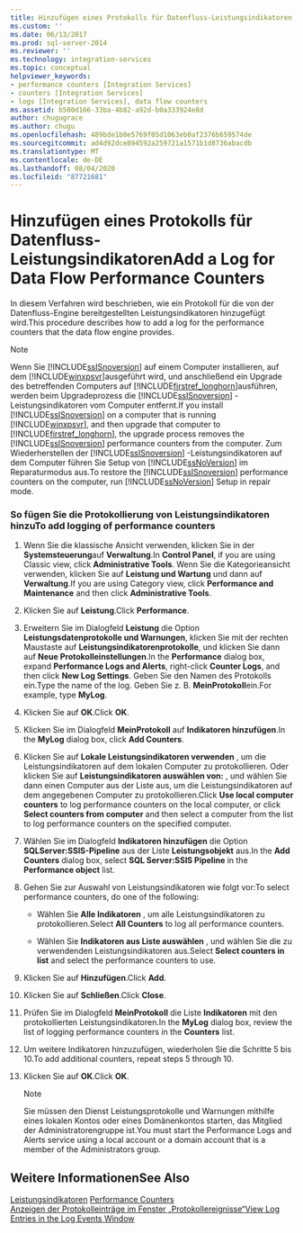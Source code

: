 ```yaml
---
title: Hinzufügen eines Protokolls für Datenfluss-Leistungsindikatoren | Microsoft-Dokumentation
ms.custom: ''
ms.date: 06/13/2017
ms.prod: sql-server-2014
ms.reviewer: ''
ms.technology: integration-services
ms.topic: conceptual
helpviewer_keywords:
- performance counters [Integration Services]
- counters [Integration Services]
- logs [Integration Services], data flow counters
ms.assetid: b500d166-33ba-4b82-a92d-b0a333924e8d
author: chugugrace
ms.author: chugu
ms.openlocfilehash: 489bde1b0e5769f05d1063eb0af2376b659574de
ms.sourcegitcommit: ad4d92dce894592a259721a1571b1d8736abacdb
ms.translationtype: MT
ms.contentlocale: de-DE
ms.lasthandoff: 08/04/2020
ms.locfileid: "87721681"
---
```

# <a name="add-a-log-for-data-flow-performance-counters"></a><span data-ttu-id="c4fff-102">Hinzufügen eines Protokolls für Datenfluss-Leistungsindikatoren</span><span class="sxs-lookup"><span data-stu-id="c4fff-102">Add a Log for Data Flow Performance Counters</span></span>
  <span data-ttu-id="c4fff-103">In diesem Verfahren wird beschrieben, wie ein Protokoll für die von der Datenfluss-Engine bereitgestellten Leistungsindikatoren hinzugefügt wird.</span><span class="sxs-lookup"><span data-stu-id="c4fff-103">This procedure describes how to add a log for the performance counters that the data flow engine provides.</span></span>  
  
> [!NOTE]  
>  <span data-ttu-id="c4fff-104">Wenn Sie [!INCLUDE[ssISnoversion](../includes/ssisnoversion-md.md)] auf einem Computer installieren, auf dem [!INCLUDE[winxpsvr](../includes/winxpsvr-md.md)]ausgeführt wird, und anschließend ein Upgrade des betreffenden Computers auf [!INCLUDE[firstref_longhorn](../includes/firstref-longhorn-md.md)]ausführen, werden beim Upgradeprozess die [!INCLUDE[ssISnoversion](../includes/ssisnoversion-md.md)] -Leistungsindikatoren vom Computer entfernt.</span><span class="sxs-lookup"><span data-stu-id="c4fff-104">If you install [!INCLUDE[ssISnoversion](../includes/ssisnoversion-md.md)] on a computer that is running [!INCLUDE[winxpsvr](../includes/winxpsvr-md.md)], and then upgrade that computer to [!INCLUDE[firstref_longhorn](../includes/firstref-longhorn-md.md)], the upgrade process removes the [!INCLUDE[ssISnoversion](../includes/ssisnoversion-md.md)] performance counters from the computer.</span></span> <span data-ttu-id="c4fff-105">Zum Wiederherstellen der [!INCLUDE[ssISnoversion](../includes/ssisnoversion-md.md)] -Leistungsindikatoren auf dem Computer führen Sie Setup von [!INCLUDE[ssNoVersion](../includes/ssnoversion-md.md)] im Reparaturmodus aus.</span><span class="sxs-lookup"><span data-stu-id="c4fff-105">To restore the [!INCLUDE[ssISnoversion](../includes/ssisnoversion-md.md)] performance counters on the computer, run [!INCLUDE[ssNoVersion](../includes/ssnoversion-md.md)] Setup in repair mode.</span></span>  
  
### <a name="to-add-logging-of-performance-counters"></a><span data-ttu-id="c4fff-106">So fügen Sie die Protokollierung von Leistungsindikatoren hinzu</span><span class="sxs-lookup"><span data-stu-id="c4fff-106">To add logging of performance counters</span></span>  
  
1.  <span data-ttu-id="c4fff-107">Wenn Sie die klassische Ansicht verwenden, klicken Sie in der **Systemsteuerung**auf **Verwaltung**.</span><span class="sxs-lookup"><span data-stu-id="c4fff-107">In **Control Panel**, if you are using Classic view, click **Administrative Tools**.</span></span> <span data-ttu-id="c4fff-108">Wenn Sie die Kategorieansicht verwenden, klicken Sie auf **Leistung und Wartung** und dann auf **Verwaltung**.</span><span class="sxs-lookup"><span data-stu-id="c4fff-108">If you are using Category view, click **Performance and Maintenance** and then click **Administrative Tools**.</span></span>  
  
2.  <span data-ttu-id="c4fff-109">Klicken Sie auf **Leistung**.</span><span class="sxs-lookup"><span data-stu-id="c4fff-109">Click **Performance**.</span></span>  
  
3.  <span data-ttu-id="c4fff-110">Erweitern Sie im Dialogfeld **Leistung** die Option **Leistungsdatenprotokolle und Warnungen**, klicken Sie mit der rechten Maustaste auf **Leistungsindikatorenprotokolle**, und klicken Sie dann auf **Neue Protokolleinstellungen**.</span><span class="sxs-lookup"><span data-stu-id="c4fff-110">In the **Performance** dialog box, expand **Performance Logs and Alerts**, right-click **Counter Logs**, and then click **New Log Settings**.</span></span> <span data-ttu-id="c4fff-111">Geben Sie den Namen des Protokolls ein.</span><span class="sxs-lookup"><span data-stu-id="c4fff-111">Type the name of the log.</span></span> <span data-ttu-id="c4fff-112">Geben Sie z. B. **MeinProtokoll**ein.</span><span class="sxs-lookup"><span data-stu-id="c4fff-112">For example, type **MyLog**.</span></span>  
  
4.  <span data-ttu-id="c4fff-113">Klicken Sie auf **OK**.</span><span class="sxs-lookup"><span data-stu-id="c4fff-113">Click **OK**.</span></span>  
  
5.  <span data-ttu-id="c4fff-114">Klicken Sie im Dialogfeld **MeinProtokoll** auf **Indikatoren hinzufügen**.</span><span class="sxs-lookup"><span data-stu-id="c4fff-114">In the **MyLog** dialog box, click **Add Counters**.</span></span>  
  
6.  <span data-ttu-id="c4fff-115">Klicken Sie auf **Lokale Leistungsindikatoren verwenden** , um die Leistungsindikatoren auf dem lokalen Computer zu protokollieren. Oder klicken Sie auf **Leistungsindikatoren auswählen von:** , und wählen Sie dann einen Computer aus der Liste aus, um die Leistungsindikatoren auf dem angegebenen Computer zu protokollieren.</span><span class="sxs-lookup"><span data-stu-id="c4fff-115">Click **Use local computer counters** to log performance counters on the local computer, or click **Select counters from computer** and then select a computer from the list to log performance counters on the specified computer.</span></span>  
  
7.  <span data-ttu-id="c4fff-116">Wählen Sie im Dialogfeld **Indikatoren hinzufügen** die Option **SQLServer:SSIS-Pipeline** aus der Liste **Leistungsobjekt** aus.</span><span class="sxs-lookup"><span data-stu-id="c4fff-116">In the **Add Counters** dialog box, select **SQL Server:SSIS Pipeline** in the **Performance object** list.</span></span>  
  
8.  <span data-ttu-id="c4fff-117">Gehen Sie zur Auswahl von Leistungsindikatoren wie folgt vor:</span><span class="sxs-lookup"><span data-stu-id="c4fff-117">To select performance counters, do one of the following:</span></span>  
  
    -   <span data-ttu-id="c4fff-118">Wählen Sie **Alle Indikatoren** , um alle Leistungsindikatoren zu protokollieren.</span><span class="sxs-lookup"><span data-stu-id="c4fff-118">Select **All Counters** to log all performance counters.</span></span>  
  
    -   <span data-ttu-id="c4fff-119">Wählen Sie **Indikatoren aus Liste auswählen** , und wählen Sie die zu verwendenden Leistungsindikatoren aus.</span><span class="sxs-lookup"><span data-stu-id="c4fff-119">Select **Select counters in list** and select the performance counters to use.</span></span>  
  
9. <span data-ttu-id="c4fff-120">Klicken Sie auf **Hinzufügen**.</span><span class="sxs-lookup"><span data-stu-id="c4fff-120">Click **Add**.</span></span>  
  
10. <span data-ttu-id="c4fff-121">Klicken Sie auf **Schließen**.</span><span class="sxs-lookup"><span data-stu-id="c4fff-121">Click **Close**.</span></span>  
  
11. <span data-ttu-id="c4fff-122">Prüfen Sie im Dialogfeld **MeinProtokoll** die Liste **Indikatoren** mit den protokollierten Leistungsindikatoren.</span><span class="sxs-lookup"><span data-stu-id="c4fff-122">In the **MyLog** dialog box, review the list of logging performance counters in the **Counters** list.</span></span>  
  
12. <span data-ttu-id="c4fff-123">Um weitere Indikatoren hinzuzufügen, wiederholen Sie die Schritte 5 bis 10.</span><span class="sxs-lookup"><span data-stu-id="c4fff-123">To add additional counters, repeat steps 5 through 10.</span></span>  
  
13. <span data-ttu-id="c4fff-124">Klicken Sie auf **OK**.</span><span class="sxs-lookup"><span data-stu-id="c4fff-124">Click **OK**.</span></span>  
  
    > [!NOTE]  
    >  <span data-ttu-id="c4fff-125">Sie müssen den Dienst Leistungsprotokolle und Warnungen mithilfe eines lokalen Kontos oder eines Domänenkontos starten, das Mitglied der Administratorengruppe ist.</span><span class="sxs-lookup"><span data-stu-id="c4fff-125">You must start the Performance Logs and Alerts service using a local account or a domain account that is a member of the Administrators group.</span></span>  
  
## <a name="see-also"></a><span data-ttu-id="c4fff-126">Weitere Informationen</span><span class="sxs-lookup"><span data-stu-id="c4fff-126">See Also</span></span>  
 <span data-ttu-id="c4fff-127">[Leistungsindikatoren](performance/performance-counters.md) </span><span class="sxs-lookup"><span data-stu-id="c4fff-127">[Performance Counters](performance/performance-counters.md) </span></span>  
 [<span data-ttu-id="c4fff-128">Anzeigen der Protokolleinträge im Fenster „Protokollereignisse“</span><span class="sxs-lookup"><span data-stu-id="c4fff-128">View Log Entries in the Log Events Window</span></span>](../../2014/integration-services/view-log-entries-in-the-log-events-window.md)  
  
  
